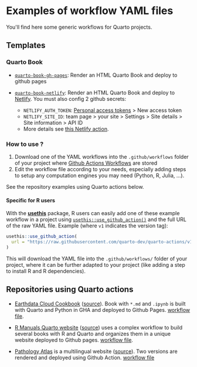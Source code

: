 # Examples of workflow YAML files

You'll find here some generic workflows for Quarto projects.

## Templates

### Quarto Book

- [`quarto-book-gh-pages`](./quarto-book-gh-pages.yaml): Render an HTML Quarto Book and deploy to github pages

- [`quarto-book-netlify`](./quarto-book-netlify.yaml): Render an HTML Quarto Book and deploy to [Netlify](https://www.netlify.com). You must also config 2 github secrets:
  - `NETLIFY_AUTH_TOKEN`: [Personal access tokens](https://app.netlify.com/user/applications#personal-access-tokens) > New access token
  - `NETLIFY_SITE_ID`: team page > your site > Settings > Site details > Site information > API ID
  - More details see [this Netlify action](https://github.com/nwtgck/actions-netlify).

### How to use ?

1. Download one of the YAML workflows into the `.github/workflows` folder of your project where [Github Actions Workflows](https://docs.github.com/en/actions/quickstart) are stored
2. Edit the workflow file according to your needs, especially adding steps to setup any computation engines you may need (Python, R, Julia, ...). 

See the repository examples using Quarto actions below.

#### Specific for R users

With the [**usethis**](https://usethis.r-lib.org/) package, R users can easily add one of these example workflow in a project using [`usethis::use_github_action()`](https://usethis.r-lib.org/reference/github_actions.html) and the full URL of the raw YAML file. Example (where `v1` indicates the version tag):

```r
usethis::use_github_action(
  url = "https://raw.githubusercontent.com/quarto-dev/quarto-actions/v1/examples/quarto-book-gh-pages.yaml"
)
```

This will download the YAML file into the `.github/workflows/` folder of your project, where it can be further adapted to your project (like adding a step to install R and R dependencies).

## Repositories using Quarto actions

- [Earthdata Cloud Cookbook](https://nasa-openscapes.github.io/earthdata-cloud-cookbook/) ([source](https://github.com/NASA-Openscapes/earthdata-cloud-cookbook)). Book with `*.md` and `.ipynb` is built with Quarto and Python in GHA and deployed to Github Pages. [workflow file](https://github.com/NASA-Openscapes/earthdata-cloud-cookbook/blob/main/.github/workflows/quarto-render.yml).

- [R Manuals Quarto website](https://rstudio.github.io/r-manuals/) ([source](https://github.com/rstudio/r-manuals)) uses a complex workflow to build several books with R and Quarto and organizes them in a unique website deployed to Github pages. [workflow file](https://github.com/rstudio/r-manuals/blob/main/.github/workflows/build-website.yaml).

- [Pathology Atlas](https://www.patolojiatlasi.com/EN) is a multilingual website ([source](https://github.com/patolojiatlasi/patolojiatlasi.github.io)). Two versions are rendered and deployed using Github Action. [workflow file](https://github.com/patolojiatlasi/patolojiatlasi.github.io/blob/main/.github/workflows/Quarto-Render-Bilingual-Book-Push-Tweet-Updates.yml)
